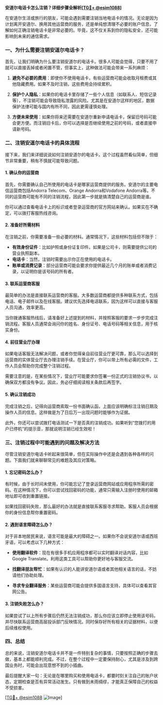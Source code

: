 **安道尔电话卡怎么注销？详细步骤全解析[[TG💪+ @esim1088](https://t.me/s/esim1088)]**

在安道尔生活或旅行的朋友，可能会遇到需要注销当地电话卡的情况。无论是因为计划离开安道尔、换用其他运营商的服务，还是单纯想清理不必要的账户信息，了解如何正确注销电话卡是非常必要的。毕竟，这不仅关系到你的隐私安全，还可能影响到未来的通信需求。

### 一、为什么需要注销安道尔电话卡？

首先，让我们明确为什么要注销安道尔的电话卡。很多人可能会觉得，只要不用了就可以直接丢掉或者闲置不管，但事实上，这种做法可能会带来一系列麻烦：

1. **避免不必要的费用**：即使你不使用电话卡，有些运营商可能会收取月租费或其他隐藏费用。如果不及时注销，这些费用会持续累积。
   
2. **保护个人隐私**：如果你的电话卡里存储了一些个人信息（如联系人、短信记录等），不注销可能会导致隐私泄露的风险。尤其是在安道尔这样的地区，数据保护法律可能与国内有所不同，因此更需谨慎处理。

3. **方便未来使用**：如果你将来还需要在安道尔重新申请电话卡，保留旧号码可能会更方便。而注销旧卡后，你可以选择是否继续使用之前的号码，或者直接申请新号码。

### 二、注销安道尔电话卡的具体流程

接下来，我们来详细说说如何注销安道尔的电话卡。这个过程虽然看似简单，但细节非常重要，稍有不慎就可能导致问题。

#### 1. 确认你的运营商

首先，你需要确认自己所使用的电话卡是哪家运营商提供的服务。安道尔的主要电信运营商包括Andorra Telecom、Orange Andorra和Vodafone Andorra等。不同的运营商可能有不同的注销流程，因此第一步就是搞清楚自己的运营商是谁。

你可以通过查看电话卡上的标识或者登录运营商的官方网站来确认。如果实在不确定，可以拨打客服热线咨询。

#### 2. 准备好所需材料

在注销之前，你需要准备一些必要的材料。通常情况下，这些材料包括但不限于：

- **有效身份证件**：比如护照或身份证复印件。如果是公司卡，则需要提供公司的营业执照副本。
- **电话卡**：当然，注销时需要出示你正在使用的电话卡。
- **账单或消费记录**：部分运营商可能会要求你提供最近几个月的账单或者消费记录，以证明你是该号码的所有者。

#### 3. 联系运营商客服

最简单的办法是直接联系运营商的客服。大多数运营商都提供多种联系方式，包括电话、电子邮件以及在线客服。建议优先选择电话联系，因为这样可以直接与客服人员沟通，效率更高。

当你拨通客服热线后，请准备好上述提到的材料，并按照客服的要求一步步完成注销流程。客服人员通常会询问你的姓名、身份证号、电话号码等相关信息，用于核实身份。

#### 4. 前往营业厅办理

如果电话客服无法解决问题，或者你觉得亲自前往营业厅更可靠，那么可以选择到运营商的实体营业厅去办理注销手续。在营业厅，你可以带上所有必需的文件，工作人员会帮助你完成整个注销过程。

需要注意的是，在某些情况下，营业厅可能要求你签署一份正式的注销协议书，以确保双方都没有争议。因此，务必仔细阅读相关条款后再签字。

#### 5. 确认注销成功

完成注销之后，记得向运营商索取一份书面确认函，上面应该明确标注注销日期及操作人员的信息。这样做是为了日后万一出现问题时能够作为证据。

此外，你还可以尝试拨打电话测试一下是否真的注销成功。如果听到“您拨打的用户已停机”的提示音，那就说明注销已经生效啦！

### 三、注销过程中可能遇到的问题及解决方法

尽管注销安道尔电话卡听起来很简单，但在实际操作中还是会遇到各种各样的问题。下面我们就来聊聊常见的难题及其应对策略。

#### 1. 忘记密码怎么办？

有时候，由于长时间未使用，你可能忘记了登录运营商网站或应用程序所需的密码。在这种情况下，你可以尝试找回密码的功能，通常只需输入注册时使用的邮箱地址即可收到重置链接。

如果找回密码失败，那么最好的办法就是直接联系客服寻求帮助。客服人员会根据你的身份信息帮你重置密码。

#### 2. 遇到语言障碍怎么办？

对于非本地居民来说，语言可能是最大的障碍之一。如果你不会说安道尔语或西班牙语，可以考虑以下几种方式：

- **使用翻译软件**：现在有很多手机应用程序都可以实时翻译对话内容，比如Google Translate。利用这类工具可以帮助你更好地与客服交流。
  
- **找翻译朋友帮忙**：如果有认识的人能讲安道尔语或者其他相关语言的话，不妨请他们协助处理。

- **寻求专业翻译服务**：某些运营商可能会提供多国语言支持，具体可以查看其官网公告。

#### 3. 注销失败怎么办？

如果尝试了以上所有步骤后仍然无法注销成功，那么你应该立即停止使用该号码，并尽快联系运营商高层投诉部门反映情况。同时保存好所有相关的证据材料，以便后续维权使用。

### 四、总结

总的来说，注销安道尔电话卡并不是一件特别复杂的事情，只要按照正确的步骤去做，基本上都能顺利完成。不过，在整个过程中一定要保持耐心，尤其是涉及到跨国业务时，可能会出现意想不到的小插曲。

最后提醒大家一句：无论是在哪里购买和使用电话卡，都要时刻关注自己的账户状态，定期检查是否有异常活动发生。只有做到未雨绸缪，才能真正保障自己的权益不受损害。

[[TG💪+ @esim1088](https://t.me/s/esim1088) ![Image](https://i.postimg.cc/4NQfJmqS/Snipaste-2025-05-13-00-14-12.png)]